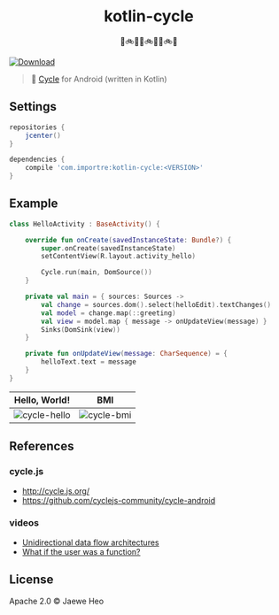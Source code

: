 <h1 align="center">kotlin-cycle</h1>

<p align="center">🚴🚲🚵🚴🚲🚵🚴🚲🚵</p>

[![Download][bintray-badge]][version]

> :arrows_counterclockwise: [Cycle][cycle.js] for Android (written in Kotlin)


## Settings

```gradle
repositories {
    jcenter()
}

dependencies {
    compile 'com.importre:kotlin-cycle:<VERSION>'
}
```


## Example

```kotlin
class HelloActivity : BaseActivity() {

    override fun onCreate(savedInstanceState: Bundle?) {
        super.onCreate(savedInstanceState)
        setContentView(R.layout.activity_hello)

        Cycle.run(main, DomSource())
    }

    private val main = { sources: Sources ->
        val change = sources.dom().select(helloEdit).textChanges()
        val model = change.map(::greeting)
        val view = model.map { message -> onUpdateView(message) }
        Sinks(DomSink(view))
    }

    private fun onUpdateView(message: CharSequence) = {
        helloText.text = message
    }
}
```

| Hello, World!  | BMI          |
|:--------------:|:------------:|
| ![cycle-hello] | ![cycle-bmi] |


## References

### cycle.js

- http://cycle.js.org/
- https://github.com/cyclejs-community/cycle-android

### videos

- [Unidirectional data flow architectures](https://vimeo.com/168652278)
- [What if the user was a function?](https://youtu.be/1zj7M1LnJV4)


## License

Apache 2.0 © Jaewe Heo










[cycle.js]: http://cycle.js.org/
[cycle-hello]:  https://cloud.githubusercontent.com/assets/1744446/17257722/61ad44de-55fe-11e6-9c0f-4fbc2f139eba.gif
[cycle-bmi]: https://cloud.githubusercontent.com/assets/1744446/17257842/f101bfc0-55fe-11e6-88a5-bdb41cb4e523.gif
[bintray-badge]: https://api.bintray.com/packages/importre/maven/kotlin-cycle/images/download.svg
[version]: https://bintray.com/importre/maven/kotlin-cycle/_latestVersion
